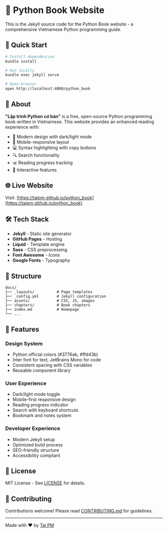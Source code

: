 # 🐍 Python Book Website

This is the Jekyll source code for the Python Book website - a comprehensive Vietnamese Python programming guide.

## 🚀 Quick Start

```bash
# Install dependencies
bundle install

# Run locally
bundle exec jekyll serve

# Open browser
open http://localhost:4000/python_book
```

## 📖 About

**"Lập trình Python cơ bản"** is a free, open-source Python programming book written in Vietnamese. This website provides an enhanced reading experience with:

- 🎨 Modern design with dark/light mode
- 📱 Mobile-responsive layout  
- 💻 Syntax highlighting with copy buttons
- 🔍 Search functionality
- 📊 Reading progress tracking
- 🌟 Interactive features

## 🌐 Live Website

Visit: [https://taipm.github.io/python_book](https://taipm.github.io/python_book)

## 🛠️ Tech Stack

- **Jekyll** - Static site generator
- **GitHub Pages** - Hosting
- **Liquid** - Template engine
- **Sass** - CSS preprocessing
- **Font Awesome** - Icons
- **Google Fonts** - Typography

## 📂 Structure

```
docs/
├── _layouts/          # Page templates
├── _config.yml        # Jekyll configuration
├── assets/            # CSS, JS, images
├── chapters/          # Book chapters
├── index.md           # Homepage
└── ...
```

## 🎯 Features

### Design System
- Python official colors (#3776ab, #ffd43b)
- Inter font for text, JetBrains Mono for code
- Consistent spacing with CSS variables
- Reusable component library

### User Experience
- Dark/light mode toggle
- Mobile-first responsive design
- Reading progress indicator
- Search with keyboard shortcuts
- Bookmark and notes system

### Developer Experience
- Modern Jekyll setup
- Optimized build process
- SEO-friendly structure
- Accessibility compliant

## 📝 License

MIT License - See [LICENSE](../LICENSE) for details.

## 👥 Contributing

Contributions welcome! Please read [CONTRIBUTING.md](../CONTRIBUTING.md) for guidelines.

---

Made with ❤️ by [Tai PM](https://github.com/taipm)
